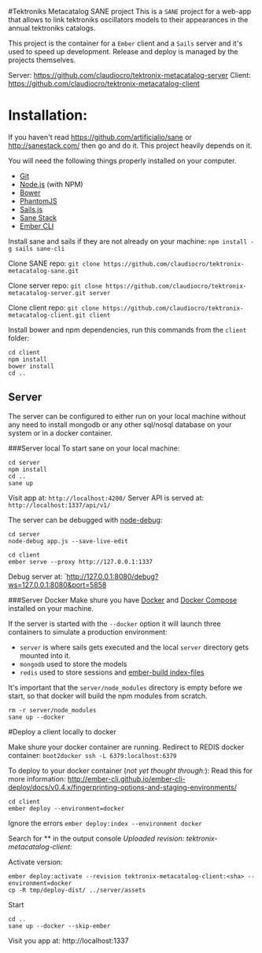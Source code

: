 #Tektroniks Metacatalog SANE project
This is a `SANE` project for a web-app that allows to link tektroniks oscillators models to their appearances in the annual tektroniks catalogs.

This project is the container for a `Ember` client and a `Sails` server and it's used to speed up development. Release and deploy is managed by the projects themselves.

Server: https://github.com/claudiocro/tektronix-metacatalog-server
Client: https://github.com/claudiocro/tektronix-metacatalog-client

# Installation:
If you haven't read https://github.com/artificialio/sane or http://sanestack.com/ then go and do it. This project heavily depends on it.

You will need the following things properly installed on your computer.

* [Git](http://git-scm.com/)
* [Node.js](http://nodejs.org/) (with NPM)
* [Bower](http://bower.io/)
* [PhantomJS](http://phantomjs.org/)
* [Sails.js](http://sailsjs.org/)
* [Sane Stack](http://sanestack.com/)
* [Ember CLI](http://www.ember-cli.com/)

Install sane and sails if they are not already on your machine:
`npm install -g sails sane-cli`

Clone SANE repo:
 `git clone https://github.com/claudiocro/tektronix-metacatalog-sane.git`

Clone server repo:
`git clone https://github.com/claudiocro/tektronix-metacatalog-server.git server`

Clone client repo:
`git clone https://github.com/claudiocro/tektronix-metacatalog-client.git client`

Install bower and npm dependencies, run this commands from the `client` folder:
```
cd client
npm install
bower install
cd ..
```

## Server
The server can be configured to either run on your local machine without any need to install mongodb or any other sql/nosql database on your system or in a docker container.

###Server local
To start sane on your local machine:
```
cd server
npm install
cd ..
sane up
```

Visit app at: `http://localhost:4200/`
Server API is served at: `http://localhost:1337/api/v1/`

The server can be debugged with [node-debug](https://github.com/node-inspector/node-inspector):
```
cd server
node-debug app.js --save-live-edit
```

```
cd client
ember serve --proxy http://127.0.0.1:1337
```

Debug server at: `http://127.0.0.1:8080/debug?ws=127.0.0.1:8080&port=5858

###Server Docker
Make shure you have [Docker](https://www.docker.com/) and [Docker Compose](https://docs.docker.com/compose/) installed on your machine.

If the server is started with the `--docker` option it will launch three containers to simulate a production environment:

- `server` is where sails gets executed and the local `server` directory gets mounted into it.
- `mongodb` used to store the models 
- `redis` used to store sessions and [ember-build index-files](https://github.com/ember-cli/ember-cli-deploy)

It's important that the `server/node_modules` directory is empty before we start, so that docker will build the npm modules from scratch.

```
rm -r server/node_modules
sane up --docker
```

#Deploy a client locally to docker

Make shure your docker container are running.
Redirect to REDIS docker container:
`boot2docker ssh -L 6379:localhost:6379`

To deploy to your docker container (*not yet thought through:*):
Read this for more information: http://ember-cli.github.io/ember-cli-deploy/docs/v0.4.x/fingerprinting-options-and-staging-environments/
```
cd client
ember deploy --environment=docker
```

Ignore the errors
`ember deploy:index --environment docker`

Search for ** in the output console 
*Uploaded revision: tektronix-metacatalog-client:<sha>*

Activate version:
```
ember deploy:activate --revision tektronix-metacatalog-client:<sha> --environment=docker
cp -R tmp/deploy-dist/ ../server/assets
```

Start 
```
cd ..
sane up --docker --skip-ember
```

Visit you app at: http://localhost:1337